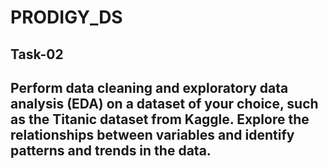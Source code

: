 ﻿# PRODIGY_DS
## Task-02
## Perform data cleaning and exploratory data analysis (EDA) on a dataset of your choice, such as the Titanic dataset from Kaggle. Explore the relationships between variables and identify patterns and trends in the data.
